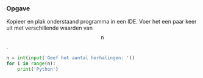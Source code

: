 ### Opgave

Kopieer en plak onderstaand programma in een IDE. Voer het een paar keer uit met verschillende waarden van $$\mathsf{n}$$.

```python
n = int(input('Geef het aantal herhalingen: '))
for i in range(n):
    print('Python')
```
